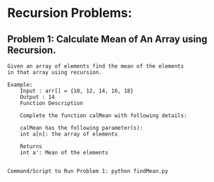 # Recursion Problems:

## Problem 1: Calculate Mean of An Array using Recursion.

    Given an array of elements find the mean of the elements
    in that array using recursion.

    Example:
        Input : arr[] = {10, 12, 14, 16, 18}
        Output : 14
        Function Description

        Complete the function calMean with following details:

        calMean has the following parameter(s):
        int a[n]: the array of elements

        Returns
        int a': Mean of the elements


    Command/Script to Run Problem 1: python findMean.py